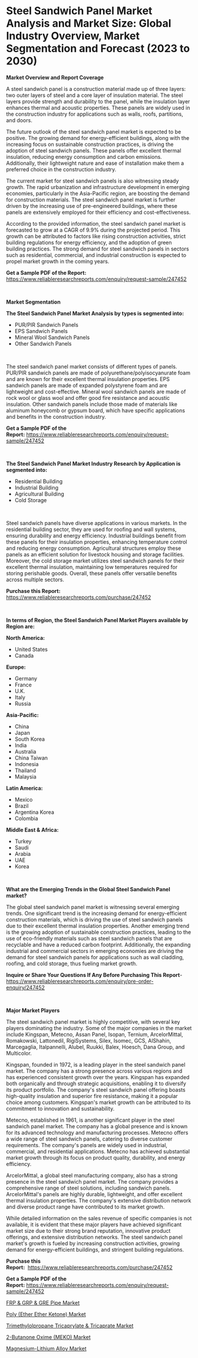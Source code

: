 <p><h1>Steel Sandwich Panel Market Analysis and Market Size: Global Industry Overview, Market Segmentation and Forecast (2023 to 2030)</h1></p><p><strong>Market Overview and Report Coverage</strong></p>
<p><p>A steel sandwich panel is a construction material made up of three layers: two outer layers of steel and a core layer of insulation material. The steel layers provide strength and durability to the panel, while the insulation layer enhances thermal and acoustic properties. These panels are widely used in the construction industry for applications such as walls, roofs, partitions, and doors.</p><p>The future outlook of the steel sandwich panel market is expected to be positive. The growing demand for energy-efficient buildings, along with the increasing focus on sustainable construction practices, is driving the adoption of steel sandwich panels. These panels offer excellent thermal insulation, reducing energy consumption and carbon emissions. Additionally, their lightweight nature and ease of installation make them a preferred choice in the construction industry.</p><p>The current market for steel sandwich panels is also witnessing steady growth. The rapid urbanization and infrastructure development in emerging economies, particularly in the Asia-Pacific region, are boosting the demand for construction materials. The steel sandwich panel market is further driven by the increasing use of pre-engineered buildings, where these panels are extensively employed for their efficiency and cost-effectiveness.</p><p>According to the provided information, the steel sandwich panel market is forecasted to grow at a CAGR of 9.9% during the projected period. This growth can be attributed to factors like rising construction activities, strict building regulations for energy efficiency, and the adoption of green building practices. The strong demand for steel sandwich panels in sectors such as residential, commercial, and industrial construction is expected to propel market growth in the coming years.</p></p>
<p><strong>Get a Sample PDF of the Report:</strong> <a href="https://www.reliableresearchreports.com/enquiry/request-sample/247452">https://www.reliableresearchreports.com/enquiry/request-sample/247452</a></p>
<p>&nbsp;</p>
<p><strong>Market Segmentation</strong></p>
<p><strong>The Steel Sandwich Panel Market Analysis by types is segmented into:</strong></p>
<p><ul><li>PUR/PIR Sandwich Panels</li><li>EPS Sandwich Panels</li><li>Mineral Wool Sandwich Panels</li><li>Other Sandwich Panels</li></ul></p>
<p>&nbsp;</p>
<p><p>The steel sandwich panel market consists of different types of panels. PUR/PIR sandwich panels are made of polyurethane/polyisocyanurate foam and are known for their excellent thermal insulation properties. EPS sandwich panels are made of expanded polystyrene foam and are lightweight and cost-effective. Mineral wool sandwich panels are made of rock wool or glass wool and offer good fire resistance and acoustic insulation. Other sandwich panels include those made of materials like aluminum honeycomb or gypsum board, which have specific applications and benefits in the construction industry.</p></p>
<p><strong>Get a Sample PDF of the Report:</strong>&nbsp;<a href="https://www.reliableresearchreports.com/enquiry/request-sample/247452">https://www.reliableresearchreports.com/enquiry/request-sample/247452</a></p>
<p>&nbsp;</p>
<p><strong>The Steel Sandwich Panel Market Industry Research by Application is segmented into:</strong></p>
<p><ul><li>Residential Building</li><li>Industrial Building</li><li>Agricultural Building</li><li>Cold Storage</li></ul></p>
<p>&nbsp;</p>
<p><p>Steel sandwich panels have diverse applications in various markets. In the residential building sector, they are used for roofing and wall systems, ensuring durability and energy efficiency. Industrial buildings benefit from these panels for their insulation properties, enhancing temperature control and reducing energy consumption. Agricultural structures employ these panels as an efficient solution for livestock housing and storage facilities. Moreover, the cold storage market utilizes steel sandwich panels for their excellent thermal insulation, maintaining low temperatures required for storing perishable goods. Overall, these panels offer versatile benefits across multiple sectors.</p></p>
<p><strong>Purchase this Report:</strong>&nbsp; <a href="https://www.reliableresearchreports.com/purchase/247452">https://www.reliableresearchreports.com/purchase/247452</a></p>
<p>&nbsp;</p>
<p><strong>In terms of Region, the Steel Sandwich Panel Market Players available by Region are:</strong></p>
<p>
    <p> <strong> North America: </strong>
        <ul>
            <li>United States</li>
            <li>Canada</li>
        </ul>
        </p> 
    <p> <strong> Europe: </strong>
        <ul>
            <li>Germany</li>
            <li>France</li>
            <li>U.K.</li>
            <li>Italy</li>
            <li>Russia</li>
        </ul>
        </p> 
    <p> <strong> Asia-Pacific: </strong>
        <ul>
            <li>China</li>
            <li>Japan</li>
            <li>South Korea</li>
            <li>India</li>
            <li>Australia</li>
            <li>China Taiwan</li>
            <li>Indonesia</li>
            <li>Thailand</li>
            <li>Malaysia</li>
        </ul>
        </p> 
    <p> <strong> Latin America: </strong>
        <ul>
            <li>Mexico</li>
            <li>Brazil</li>
            <li>Argentina Korea</li>
            <li>Colombia</li>
        </ul>
        </p> 
    <p> <strong> Middle East & Africa: </strong>
        <ul>
            <li>Turkey</li>
            <li>Saudi</li>
            <li>Arabia</li>
            <li>UAE</li>
            <li>Korea</li>
        </ul>
    </p>
    </p>
<p>&nbsp;</p>
<p><strong>What are the Emerging Trends in the Global Steel Sandwich Panel market?</strong></p>
<p><p>The global steel sandwich panel market is witnessing several emerging trends. One significant trend is the increasing demand for energy-efficient construction materials, which is driving the use of steel sandwich panels due to their excellent thermal insulation properties. Another emerging trend is the growing adoption of sustainable construction practices, leading to the use of eco-friendly materials such as steel sandwich panels that are recyclable and have a reduced carbon footprint. Additionally, the expanding industrial and commercial sectors in emerging economies are driving the demand for steel sandwich panels for applications such as wall cladding, roofing, and cold storage, thus fueling market growth.</p></p>
<p><strong>Inquire or Share Your Questions If Any Before Purchasing This Report</strong>- <a href="https://www.reliableresearchreports.com/enquiry/pre-order-enquiry/247452">https://www.reliableresearchreports.com/enquiry/pre-order-enquiry/247452</a></p>
<p>&nbsp;</p>
<p><strong>Major Market Players</strong></p>
<p><p>The steel sandwich panel market is highly competitive, with several key players dominating the industry. Some of the major companies in the market include Kingspan, Metecno, Assan Panel, Isopan, Ternium, ArcelorMittal, Romakowski, Lattonedil, RigiSystems, Silex, Isomec, GCS, AlShahin, Marcegaglia, Italpannelli, Alubel, Ruukki, Balex, Hoesch, Dana Group, and Multicolor.</p><p>Kingspan, founded in 1972, is a leading player in the steel sandwich panel market. The company has a strong presence across various regions and has experienced consistent growth over the years. Kingspan has expanded both organically and through strategic acquisitions, enabling it to diversify its product portfolio. The company's steel sandwich panel offering boasts high-quality insulation and superior fire resistance, making it a popular choice among customers. Kingspan's market growth can be attributed to its commitment to innovation and sustainability.</p><p>Metecno, established in 1961, is another significant player in the steel sandwich panel market. The company has a global presence and is known for its advanced technology and manufacturing processes. Metecno offers a wide range of steel sandwich panels, catering to diverse customer requirements. The company's panels are widely used in industrial, commercial, and residential applications. Metecno has achieved substantial market growth through its focus on product quality, durability, and energy efficiency.</p><p>ArcelorMittal, a global steel manufacturing company, also has a strong presence in the steel sandwich panel market. The company provides a comprehensive range of steel solutions, including sandwich panels. ArcelorMittal's panels are highly durable, lightweight, and offer excellent thermal insulation properties. The company's extensive distribution network and diverse product range have contributed to its market growth.</p><p>While detailed information on the sales revenue of specific companies is not available, it is evident that these major players have achieved significant market size due to their strong brand reputation, innovative product offerings, and extensive distribution networks. The steel sandwich panel market's growth is fueled by increasing construction activities, growing demand for energy-efficient buildings, and stringent building regulations.</p></p>
<p><strong>Purchase this Report:</strong>&nbsp;&nbsp;<a href="https://www.reliableresearchreports.com/purchase/247452">https://www.reliableresearchreports.com/purchase/247452</a></p>
<p></p>
<p><strong>Get a Sample PDF of the Report:</strong>&nbsp;<a href="https://www.reliableresearchreports.com/enquiry/request-sample/247452">https://www.reliableresearchreports.com/enquiry/request-sample/247452</a></p>
<p><p><a href="https://medium.com/@viksingh034/frp-amp-grp-amp-gre-pipe-market-competitive-analysis-market-trends-and-forecast-to-2030-b8cb3d2115bc">FRP & GRP & GRE Pipe Market</a></p><p><a href="https://medium.com/@reportmines/poly-ether-ether-ketone-market-competitive-analysis-market-trends-and-forecast-to-2030-8a2b96f746ed">Poly (Ether Ether Ketone) Market</a></p><p><a href="https://medium.com/@humanhydrohq/trimethylolpropane-tricaprylate-tricaprate-market-furnishes-information-on-market-share-market-a05daf3aa08e">Trimethylolpropane Tricaprylate & Tricaprate Market</a></p><p><a href="https://medium.com/@prakrishnarp23/2-butanone-oxime-meko-market-size-reveals-the-best-marketing-channels-in-global-industry-4b873f108235">2-Butanone Oxime (MEKO) Market</a></p><p><a href="https://medium.com/@rajuchacharp23/magnesium-lithium-alloy-market-furnishes-information-on-market-share-market-trends-and-market-9a4eae9f622e">Magnesium-Lithium Alloy Market</a></p></p>